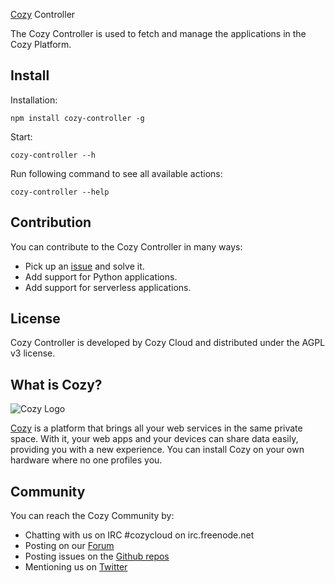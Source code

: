  [Cozy](http://cozy.io) Controller

The Cozy Controller is used to fetch and manage the applications in the Cozy
Platform. 


## Install

Installation:

    npm install cozy-controller -g

Start:

    cozy-controller --h

Run following command to see all available actions:

    cozy-controller --help

## Contribution

You can contribute to the Cozy Controller in many ways:

* Pick up an [issue](https://github.com/mycozycloud/cozy-controller-new/issues?state=open) and solve it.
* Add support for Python applications.
* Add support for serverless applications.


## License

Cozy Controller is developed by Cozy Cloud and distributed under the AGPL v3
license.

## What is Cozy?

![Cozy Logo](https://raw.github.com/mycozycloud/cozy-setup/gh-pages/assets/images/happycloud.png)

[Cozy](http://cozy.io) is a platform that brings all your web services in the
same private space.  With it, your web apps and your devices can share data
easily, providing you with a new experience. You can install Cozy on your own
hardware where no one profiles you. 

## Community 

You can reach the Cozy Community by:

* Chatting with us on IRC #cozycloud on irc.freenode.net
* Posting on our [Forum](https://groups.google.com/forum/?fromgroups#!forum/cozy-cloud)
* Posting issues on the [Github repos](https://github.com/mycozycloud/)
* Mentioning us on [Twitter](http://twitter.com/mycozycloud)

